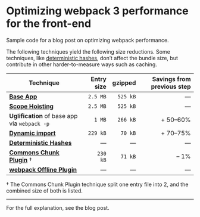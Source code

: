 # Optimizing webpack 3 performance for the front-end

Sample code for a blog post on optimizing webpack performance.

The following techniques yield the following size reductions. Some techniques, like [deterministic hashes](https://webpack.js.org/guides/caching/#deterministic-hashes), don’t affect the bundle size, but contribute in other harder-to-measure ways such as caching.

| Technique                                            | Entry size   |  gzipped | Savings from previous step |
|------------------------------------------------------|-------------:|---------:|---------------------------:|
| **[Base App](./0-base-app)**                         |     `2.5 MB` | `525 kB` |                          — |
| **[Scope Hoisting](./1-scope-hoisting)**             |     `2.5 MB` | `525 kB` |                          — |
| **Uglification** of base app via `webpack -p`        |       `1 MB` | `266 kB` |                   + 50–60% |
| **[Dynamic import](./3-dynamic-import)**             |     `229 kB` |  `70 kB` |                   + 70–75% |
| **[Deterministic Hashes](./4-deterministic-hashes)** |            — |        — |                          — |
| **[Commons Chunk Plugin](./5-commons-chunk)** †      |     `230 kB` |  `71 kB` |                       – 1% |
| **[webpack Offline Plugin](./6-offline-plugin)**     |            — |        — |                          — |

† The Commons Chunk Plugin technique split one entry file into 2, and the combined size of both is listed.

---

For the full explanation, see the blog post.
